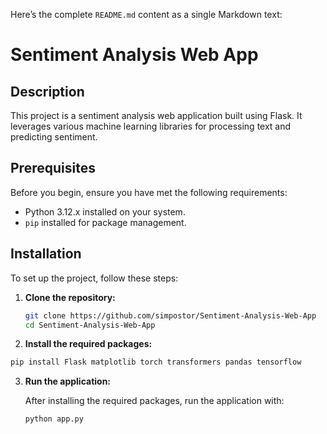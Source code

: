 Here’s the complete `README.md` content as a single Markdown text:


# Sentiment Analysis Web App

## Description

This project is a sentiment analysis web application built using Flask. It leverages various machine learning libraries for processing text and predicting sentiment.

## Prerequisites

Before you begin, ensure you have met the following requirements:

- Python 3.12.x installed on your system.
- `pip` installed for package management.

## Installation

To set up the project, follow these steps:

1. **Clone the repository:**

   ```bash
   git clone https://github.com/simpostor/Sentiment-Analysis-Web-App
   cd Sentiment-Analysis-Web-App
   ```

2.  **Install the required packages:**

   ```bash 
   pip install Flask matplotlib torch transformers pandas tensorflow
   ```

3. **Run the application:**

   After installing the required packages, run the application with:

   ```bash
   python app.py
   ```

